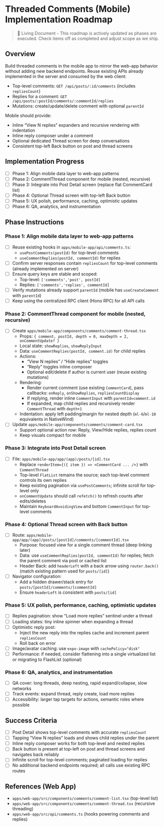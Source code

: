# Threaded Comments (Mobile) Implementation Roadmap

> 📝 Living Document - This roadmap is actively updated as phases are executed. Check items off as completed and adjust scope as we ship.

## Overview
Build threaded comments in the mobile app to mirror the web-app behavior without adding new backend endpoints. Reuse existing APIs already implemented in the server and consumed by the web client:
- Top-level comments: `GET /api/posts/:id/comments` (includes `repliesCount`)
- Replies for a comment: `GET /api/posts/:postId/comments/:commentId/replies`
- Mutations: create/update/delete comment with optional `parentId`

Mobile should provide:
- Inline “View N replies” expanders and recursive rendering with indentation
- Inline reply composer under a comment
- Optional dedicated Thread screen for deep conversations
- Consistent top-left Back button on post and thread screens

## Implementation Progress
- [ ] Phase 1: Align mobile data layer to web-app patterns
- [ ] Phase 2: CommentThread component for mobile (nested, recursive)
- [ ] Phase 3: Integrate into Post Detail screen (replace flat CommentCard list)
- [ ] Phase 4: Optional Thread screen with top-left Back button
- [ ] Phase 5: UX polish, performance, caching, optimistic updates
- [ ] Phase 6: QA, analytics, and instrumentation

## Phase Instructions

### Phase 1: Align mobile data layer to web-app patterns
- [ ] Reuse existing hooks in `apps/mobile-app/api/comments.ts`:
  - `usePostComments(postId)` for top-level comments
  - `useCommentReplies(postId, commentId)` for replies
- [ ] Confirm server responses contain `repliesCount` for top-level comments (already implemented on server)
- [ ] Ensure query keys are stable and scoped:
  - Top-level: `['comments','post', postId]`
  - Replies: `['comments','replies', commentId]`
- [ ] Verify mutations already support `parentId` (mobile has `useCreateComment` with `parentId`)
- [ ] Keep using the centralized RPC client (Hono RPC) for all API calls

### Phase 2: CommentThread component for mobile (nested, recursive)
- [ ] Create `apps/mobile-app/components/comments/comment-thread.tsx`
  - Props: `{ comment, postId, depth = 0, maxDepth = 2, onCommentUpdate? }`
  - Local state: `showReplies`, `showReplyInput`
  - Data: `useCommentReplies(postId, comment.id)` for child replies
  - Actions:
    - “View N replies” / “Hide replies” toggles
    - “Reply” toggles inline composer
    - Optional edit/delete if author is current user (reuse existing mutations)
  - Rendering:
    - Render current comment (use existing `CommentCard`), pass callbacks: `onReply`, `onShowReplies`, `repliesCountDisplay`
    - If replying, render inline `CommentInput` with `parentId=comment.id`
    - If expanded, map child replies and recursively render `CommentThread` with `depth+1`
  - Indentation: apply left padding/margin for nested depth (`ml-6`/`ml-10` equivalents in NativeWind)
- [ ] Update `apps/mobile-app/components/comments/comment-card.tsx`
  - Support optional action row: Reply, View/Hide replies, replies count
  - Keep visuals compact for mobile

### Phase 3: Integrate into Post Detail screen
- [ ] File: `apps/mobile-app/app/(app)/posts/[id].tsx`
  - Replace `renderItem={({ item }) => <CommentCard ... />}` with `CommentThread`
  - Top-level `FlatList` remains the source; each top-level comment controls its own replies
  - Keep existing pagination via `usePostComments`; infinite scroll for top-level only
  - `onCommentUpdate` should call `refetch()` to refresh counts after edits/deletes
  - Maintain `KeyboardAvoidingView` and bottom `CommentInput` for top-level comments

### Phase 4: Optional Thread screen with Back button
- [ ] Route: `apps/mobile-app/app/(app)/posts/[postId]/comments/[commentId].tsx`
  - Purpose: focused view for a single comment thread (deep linking later)
  - Data: use `useCommentReplies(postId, commentId)` for replies; fetch the parent comment via post or cached list
  - Header Back: add `headerLeft` with a back arrow using `router.back()` (match existing pattern used for `posts/[id]`)
- [ ] Navigator configuration:
  - Add a hidden drawer/stack entry for `posts/[postId]/comments/[commentId]`
  - Ensure `headerLeft` is consistent with `posts/[id]`

### Phase 5: UX polish, performance, caching, optimistic updates
- [ ] Replies pagination: show “Load more replies” sentinel under a thread
- [ ] Loading states: tiny inline spinner when expanding a thread
- [ ] Optimistic reply post:
  - Inject the new reply into the replies cache and increment parent `repliesCount`
  - Roll back on error
- [ ] Image/avatar caching: use `expo-image` with `cachePolicy="disk"`
- [ ] Performance: if needed, consider flattening into a single virtualized list or migrating to FlashList (optional)

### Phase 6: QA, analytics, and instrumentation
- [ ] QA cover: long threads, deep nesting, rapid expand/collapse, slow networks
- [ ] Track events: expand thread, reply create, load more replies
- [ ] Accessibility: larger tap targets for actions, semantic roles where possible

## Success Criteria
- [ ] Post Detail shows top-level comments with accurate `repliesCount`
- [ ] Tapping “View N replies” loads and shows child replies under the parent
- [ ] Inline reply composer works for both top-level and nested replies
- [ ] Back button is present at top-left on post and thread screens and navigates back reliably
- [ ] Infinite scroll for top-level comments; paginated loading for replies
- [ ] No additional backend endpoints required; all calls use existing RPC routes

## References (Web App)
- `apps/web-app/src/components/comments/comment-list.tsx` (top-level list)
- `apps/web-app/src/components/comments/comment-thread.tsx` (recursive threading)
- `apps/web-app/src/api/comments.ts` (hooks powering comments and replies)
